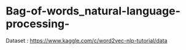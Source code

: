 # Bag-of-words_natural-language-processing-

Dataset : https://www.kaggle.com/c/word2vec-nlp-tutorial/data
